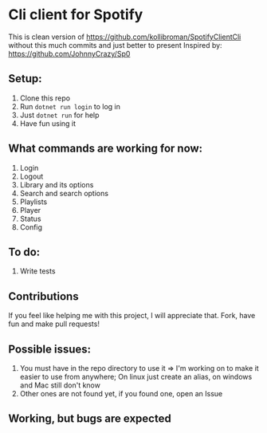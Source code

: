 # Cli client for Spotify 

This is clean version of https://github.com/kollibroman/SpotifyClientCli without this much commits and just better to present 
Inspired by: https://github.com/JohnnyCrazy/Sp0
## Setup:
  1. Clone this repo
  2. Run `dotnet run login` to log in
  3. Just `dotnet run` for help
  4. Have fun using it

## What commands are working for now:
  1. Login
  2. Logout 
  3. Library and its options
  4. Search and search options
  5. Playlists
  6. Player
  7. Status
  8. Config

## To do:
  1. Write tests

## Contributions
If you feel like helping me with this project, I will appreciate that. Fork, have fun and make pull requests!

## Possible issues:
  1. You must have in the repo directory to use it => I'm working on to make it easier to use from anywhere; On linux just create an alias, on windows and Mac still don't know
  2. Other ones are not found yet, if you found one, open an Issue 
## Working, but bugs are expected
